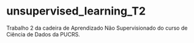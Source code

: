 # unsupervised_learning_T2

Trabalho 2 da cadeira de Aprendizado Não Supervisionado do curso de Ciência de Dados da PUCRS.
